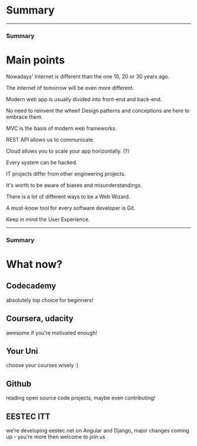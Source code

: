 # Summary
<!-- .slide: data-background-image="https://s-media-cache-ak0.pinimg.com/originals/2f/ae/e1/2faee1afb1444950f14b8feea47620ff.jpg" -->

<!-- .slide: data-background-image="http://www.spindrift-racing.com/jules-verne/drupal/sites/default/files/u7/iceberg_Clevenger.jpeg" -->

---

### Summary
# Main points

Nowadays' Internet is different than the one 10, 20 or 30 years ago.

The internet of tomorrow will be even more different.

Modern web app is usually divided into front-end and back-end.

No need to reinvent the wheel! Design patterns and conceptions are here to embrace them.

MVC is the basis of modern web frameworks.

REST API allows us to communicate.

Cloud allows you to scale your app horizontally. (?)

Every system can be hacked.

IT projects differ from other engineering projects.

It's worth to be aware of biases and misunderstandings.

There is a lot of different ways to be a Web Wizard.

A must-know tool for every software developer is Git.

Keep in mind the User Experience.

---

### Summary
# What now?

## Codecademy
absolutely top choice for beginners!

## Coursera, udacity
awesome if you’re motivated enough!

## Your Uni
choose your courses wisely :)

## Github
reading open source code projects, maybe even contributing!

<!-- .slide: .data-background-image="http://antyweb.pl/wp-content/uploads/2015/08/yt.jpg" -->

<!-- .slide: .data-background-image="https://konklone.com/assets/images/blog/quora/quora-logo.png" -->

## EESTEC ITT
we’re developing eestec.net on Angular and Django, major changes coming up - you’re more then welcome to join us 
